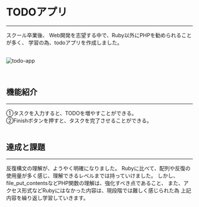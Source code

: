 
# **TODOアプリ**
---
スクール卒業後、
Web開発を志望する中で、Ruby以外にPHPを勧められることが多く、
学習の為、todoアプリを作成しました。
<br>
<br>


![todo-app](https://user-images.githubusercontent.com/67133171/92707370-31871d00-f390-11ea-8e16-f540a805408b.gif)

<br>

## 機能紹介
---
①タスクを入力すると、TODOを増やすことができる。<br>
②Finishボタンを押すと、タスクを完了させることができる。
<br>
<br>

## 達成と課題
---
反復構文の理解が、ようやく明確になりました。
Rubyに比べて、配列や反復の使用量が多く感じ、理解できるレベルまでは持っていけました。
しかし、file_put_contentsなどPHP関数の理解は、強化すべき点であること、
また、アクセス形式などRubyにはなかった内容は、現段階では難しく感じられた為
上記内容を繰り返し学習していきます。
